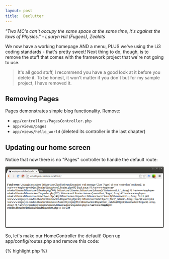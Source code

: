 ```yaml
---
layout: post
title:  Declutter
---
```


_"Two MC's can't occupy the same space at the same time, it's against the laws of Physics." - Lauryn Hill (Fugees), Zealots_

We now have a working homepage AND a menu, PLUS we've using the Li3 coding standards - that's pretty sweet! Next thing to do, though, is to remove the stuff that comes with the framework project that we're not going to use.

> It's all good stuff, I recommend you have a good look at it before you delete it. To be honest, it won't matter if you don't but for my sample project, I have removed it.

## Removing Pages

Pages demonstrates simple blog functionality. Remove:

* `app/controllers/PagesController.php`
* `app/views/pages`
* `app/views/hello_world` (deleted its controller in the last chapter)

## Updating our home screen

Notice that now there is no "Pages" controller to handle the default route:

![No pages controller to handle default route](images/no-pages-controller.png)

So, let's make our HomeController the default! Open up app/config/routes.php and remove this code:

{% highlight php %}
<?php
// ...

/**
 * Here, we are connecting `'/'` (the base path) to controller called `'Pages'`,
 * its action called `view()`, and we pass a param to select the view file
 * to use (in this case, `/views/pages/home.html.php`; see
 * `app\controllers\PagesController` for details).
 *
 * @see app\controllers\PagesController
 */
Router::connect('/', 'Pages::view');

/**
 * Connect the rest of `PagesController`'s URLs. This will route URLs like
 * `/pages/about` to `PagesController`, rendering `/views/pages/about.html.php`
 * as a static page.
 */
Router::connect('/pages/{:args}', 'Pages::view');
// ...
{% endhighlight %}

Now we're going to replace that section with:

{% highlight php %}
<?php
// ...
Router::connect('/', 'Home::index');
// ...
{% endhighlight %}

Now, when you hit [http://employee-rolodex.localhost/](http://employee-rolodex.localhost/), you should see your "This is a HOME PAGE!" screen. Result!

![Homepage controller now responding on root](images/home-default-route.png)

## About "empty"

You'll notice a bunch of files just named "`empty`" - that's to make sure that they stay in the Git repo. Thinks of them like a dressmaker's pins - they're there to hold the shape. You can delete them, but I recommend leave them alone - at least until you've put something else in each empty directory - so you can easily figure out where things need to go.